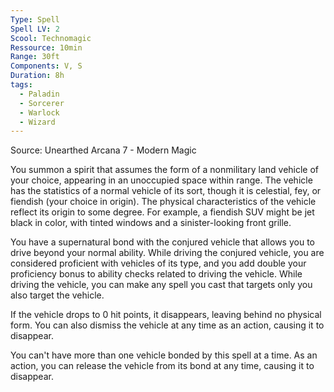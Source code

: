 ```yaml
---
Type: Spell
Spell LV: 2
Scool: Technomagic
Ressource: 10min
Range: 30ft
Components: V, S
Duration: 8h
tags:
  - Paladin
  - Sorcerer
  - Warlock
  - Wizard
---
```

Source: Unearthed Arcana 7 - Modern Magic

You summon a spirit that assumes the form of a nonmilitary land vehicle of your choice, appearing in an unoccupied space within range. The vehicle has the statistics of a normal vehicle of its sort, though it is celestial, fey, or fiendish (your choice in origin). The physical characteristics of the vehicle reflect its origin to some degree. For example, a fiendish SUV might be jet black in color, with tinted windows and a sinister-looking front grille.

You have a supernatural bond with the conjured vehicle that allows you to drive beyond your normal ability. While driving the conjured vehicle, you are considered proficient with vehicles of its type, and you add double your proficiency bonus to ability checks related to driving the vehicle. While driving the vehicle, you can make any spell you cast that targets only you also target the vehicle.

If the vehicle drops to 0 hit points, it disappears, leaving behind no physical form. You can also dismiss the vehicle at any time as an action, causing it to disappear.

You can't have more than one vehicle bonded by this spell at a time. As an action, you can release the vehicle from its bond at any time, causing it to disappear.